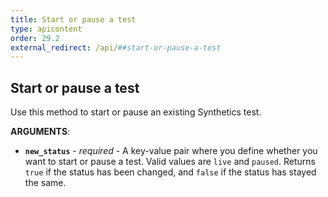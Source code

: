 ```yaml
---
title: Start or pause a test
type: apicontent
order: 29.2
external_redirect: /api/##start-or-pause-a-test
---
```


## Start or pause a test

Use this method to start or pause an existing Synthetics test.

**ARGUMENTS**:

*   **`new_status`** - _required_ - A key-value pair where you define whether you want to start or pause a test. Valid values are `live` and `paused`. Returns `true` if the status has been changed, and `false` if the status has stayed the same.
